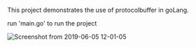 This project demonstrates the use of protocolbuffer in goLang. 

run 'main.go' to run the project

![Screenshot from 2019-06-05 12-01-05](https://user-images.githubusercontent.com/36640498/58935040-d7a9a780-8789-11e9-99a5-005765fdb5c9.png)


